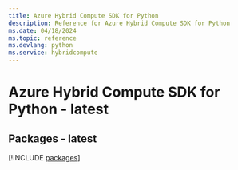 ```yaml
---
title: Azure Hybrid Compute SDK for Python
description: Reference for Azure Hybrid Compute SDK for Python
ms.date: 04/18/2024
ms.topic: reference
ms.devlang: python
ms.service: hybridcompute
---
```

# Azure Hybrid Compute SDK for Python - latest
## Packages - latest
[!INCLUDE [packages](hybrid-compute-index.md)]